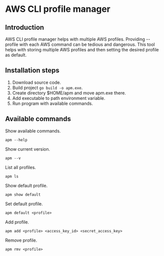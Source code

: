 # AWS CLI profile manager

## Introduction

AWS CLI profile manager helps with multiple AWS profiles. Providing --profile with each AWS command can be tedious and dangerous. This tool helps with storing multiple AWS profiles and then setting the desired profile as default.

## Installation steps

1. Download source code.
2. Build project ```go build -o apm.exe```.
3. Create directory $HOME/apm and move apm.exe there.
4. Add executable to path environment variable.
5. Run program with available commands.

## Available commands

Show available commands.
```
apm --help
```

Show current version.
```
apm --v
```

List all profiles.
```
apm ls
```

Show default profile.
```
apm show default
```

Set default profile.
```
apm default <profile>
```

Add profile.
```
apm add <profile> <access_key_id> <secret_access_key>
```

Remove profile.
```
apm rmv <profile>
```